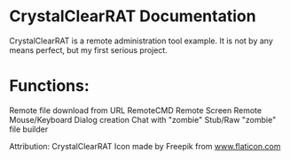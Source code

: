 # CrystalClearRAT Documentation

CrystalClearRAT is a remote administration tool example. It is not by any means perfect, but my first serious project.


# Functions:

Remote file download from URL
RemoteCMD
Remote Screen
Remote Mouse/Keyboard
Dialog creation
Chat with "zombie"
Stub/Raw "zombie" file builder

Attribution:
CrystalClearRAT Icon made by Freepik from www.flaticon.com
